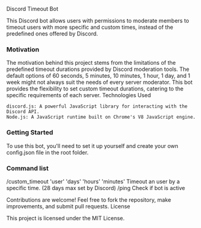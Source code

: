 Discord Timeout Bot

This Discord bot allows users with permissions to moderate members to timeout users with more specific and custom times, instead of the predefined ones offered by Discord.

### Motivation
The motivation behind this project stems from the limitations of the predefined timeout durations provided by Discord moderation tools. The default options of 60 seconds, 5 minutes, 10 minutes, 1 hour, 1 day, and 1 week might not always suit the needs of every server moderator. This bot provides the flexibility to set custom timeout durations, catering to the specific requirements of each server.
Technologies Used

    discord.js: A powerful JavaScript library for interacting with the Discord API.
    Node.js: A JavaScript runtime built on Chrome's V8 JavaScript engine.

### Getting Started
To use this bot, you'll need to set it up yourself and create your own config.json file in the root folder.

### Command list
/custom_timeout 'user' 'days' 'hours' 'minutes'
  Timeout an user by a specific time. (28 days max set by Discord)
/ping
  Check if bot is active

Contributions are welcome! Feel free to fork the repository, make improvements, and submit pull requests.
License

This project is licensed under the MIT License.
